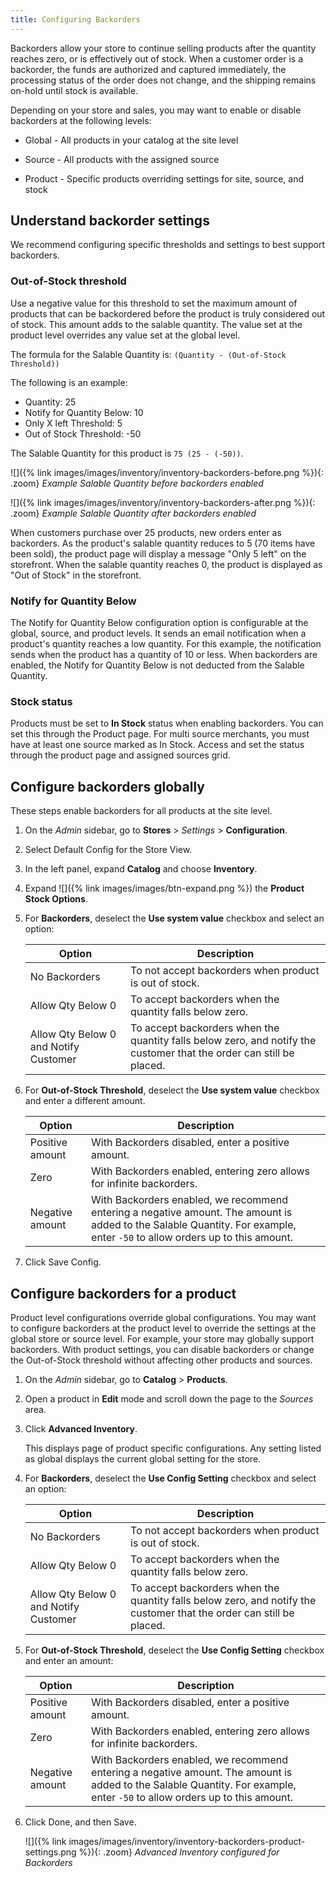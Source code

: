 ```yaml
---
title: Configuring Backorders
---
```


Backorders allow your store to continue selling products after the quantity reaches zero, or is effectively out of stock. When a customer order is a backorder, the funds are authorized and captured immediately, the processing status of the order does not change, and the shipping remains on-hold until stock is available.

Depending on your store and sales, you may want to enable or disable backorders at the following levels:

- Global - All products in your catalog at the site level

- Source - All products with the assigned source

- Product - Specific products overriding settings for site, source, and stock

## Understand backorder settings

We recommend configuring specific thresholds and settings to best support backorders.

### Out-of-Stock threshold

Use a negative value for this threshold to set the maximum amount of products that can be backordered before the product is truly considered out of stock. This amount adds to the salable quantity. The value set at the product level overrides any value set at the global level.

The formula for the Salable Quantity is: `(Quantity - (Out-of-Stock Threshold))`

The following is an example:

- Quantity: 25
- Notify for Quantity Below: 10
- Only X left Threshold: 5
- Out of Stock Threshold: -50

The Salable Quantity for this product is `75 (25 - (-50))`.

![]({% link images/images/inventory/inventory-backorders-before.png %}){: .zoom}
_Example Salable Quantity before backorders enabled_

![]({% link images/images/inventory/inventory-backorders-after.png %}){: .zoom}
_Example Salable Quantity after backorders enabled_

When customers purchase over 25 products, new orders enter as backorders. As the product's salable quantity reduces to 5 (70 items have been sold), the product page will display a message "Only 5 left" on the storefront. When the salable quantity reaches 0, the product is displayed as "Out of Stock" in the storefront.

### Notify for Quantity Below

The Notify for Quantity Below configuration option is configurable at the global, source, and product levels. It sends an email notification when a product's quantity reaches a low quantity. For this example, the notification sends when the product has a quantity of 10 or less. When backorders are enabled, the Notify for Quantity Below is not deducted from the Salable Quantity.

### Stock status

Products must be set to **In Stock** status when enabling backorders. You can set this through the Product page. For multi source merchants, you must have at least one source marked as In Stock. Access and set the status through the product page and assigned sources grid.

## Configure backorders globally

These steps enable backorders for all products at the site level.

1. On the _Admin_ sidebar, go to **Stores** > _Settings_ > **Configuration**.

1. Select Default Config for the Store View.

1. In the left panel, expand **Catalog** and choose **Inventory**.

1. Expand ![]({% link images/images/btn-expand.png %}) the **Product Stock Options**.

1. For **Backorders**, deselect the **Use system value** checkbox and select an option:

    |Option|Description|
    |--|--|
    | No Backorders | To not accept backorders when product is out of stock. |
    | Allow Qty Below 0 | To accept backorders when the quantity falls below zero. |
    | Allow Qty Below 0 and Notify Customer | To accept backorders when the quantity falls below zero, and notify the customer that the order can still be placed. |

1. For **Out-of-Stock Threshold**, deselect the **Use system value** checkbox and enter a different amount.

    |Option|Description|
    |--|--|
    | Positive amount | With Backorders disabled, enter a positive amount. |
    | Zero | With Backorders enabled, entering zero allows for infinite backorders. |
    | Negative amount | With Backorders enabled, we recommend entering a negative amount. The amount is added to the Salable Quantity. For example, enter `-50` to allow orders up to this amount. |

1. Click <span class="btn">Save Config</span>.

## Configure backorders for a product

Product level configurations override global configurations. You may want to configure backorders at the product level to override the settings at the global store or source level. For example, your store may globally support backorders. With product settings, you can disable backorders or change the Out-of-Stock threshold without affecting other products and sources.

1. On the _Admin_ sidebar, go to **Catalog** > **Products**.

1. Open a product in **Edit** mode and scroll down the page to the _Sources_ area.

1. Click **Advanced Inventory**.

   This displays page of product specific configurations. Any setting listed as global displays the current global setting for the store.

1. For **Backorders**, deselect the **Use Config Setting** checkbox and select an option:

    |Option|Description|
    |--|--|
    | No Backorders | To not accept backorders when product is out of stock. |
    | Allow Qty Below 0 | To accept backorders when the quantity falls below zero. |
    | Allow Qty Below 0 and Notify Customer | To accept backorders when the quantity falls below zero, and notify the customer that the order can still be placed. |

1. For **Out-of-Stock Threshold**, deselect the **Use Config Setting** checkbox and enter an amount:

    |Option|Description|
    |--|--|
    | Positive amount | With Backorders disabled, enter a positive amount. |
    | Zero | With Backorders enabled, entering zero allows for infinite backorders. |
    | Negative amount | With Backorders enabled, we recommend entering a negative amount. The amount is added to the Salable Quantity. For example, enter `-50` to allow orders up to this amount. |

1. Click <span class="btn">Done</span>, and then <span class="btn">Save</span>.

    ![]({% link images/images/inventory/inventory-backorders-product-settings.png %}){: .zoom}
    _Advanced Inventory configured for Backorders_
